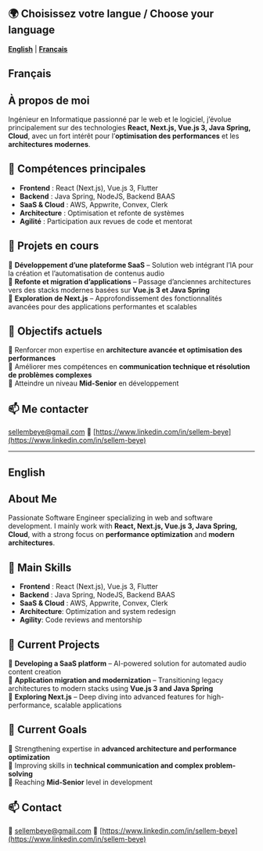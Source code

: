 ## 🌍 Choisissez votre langue / Choose your language
**[English](#english)** | **[Français](#français)**

## Français
## À propos de moi  
Ingénieur en Informatique passionné par le web et le logiciel, j’évolue principalement sur des technologies **React, Next.js, Vue.js 3, Java Spring, Cloud**, avec un fort intérêt pour l’**optimisation des performances** et les **architectures modernes**.  

## 🚀 Compétences principales  
- **Frontend** : React (Next.js), Vue.js 3, Flutter  
- **Backend** : Java Spring, NodeJS, Backend BAAS  
- **SaaS & Cloud** : AWS, Appwrite, Convex, Clerk  
- **Architecture** : Optimisation et refonte de systèmes  
- **Agilité** : Participation aux revues de code et mentorat  

## 📌 Projets en cours  
🔹 **Développement d’une plateforme SaaS** – Solution web intégrant l’IA pour la création et l’automatisation de contenus audio  
🔹 **Refonte et migration d’applications** – Passage d’anciennes architectures vers des stacks modernes basées sur **Vue.js 3 et Java Spring**  
🔹 **Exploration de Next.js** – Approfondissement des fonctionnalités avancées pour des applications performantes et scalables  

## 🎯 Objectifs actuels  
🔸 Renforcer mon expertise en **architecture avancée et optimisation des performances**  
🔸 Améliorer mes compétences en **communication technique et résolution de problèmes complexes**  
🔸 Atteindre un niveau **Mid-Senior** en développement  

## 📫 Me contacter  
[sellembeye@gmail.com](mailto:sellembeye@gmail.com) 
💼 [https://www.linkedin.com/in/sellem-beye](https://www.linkedin.com/in/sellem-beye)

---

## English

## About Me  
Passionate Software Engineer specializing in web and software development. I mainly work with **React, Next.js, Vue.js 3, Java Spring, Cloud**, with a strong focus on **performance optimization** and **modern architectures**.  

## 🚀 Main Skills  
- **Frontend** : React (Next.js), Vue.js 3, Flutter  
- **Backend** : Java Spring, NodeJS, Backend BAAS  
- **SaaS & Cloud** : AWS, Appwrite, Convex, Clerk 
- **Architecture**: Optimization and system redesign  
- **Agility**: Code reviews and mentorship  

## 📌 Current Projects  
🔹 **Developing a SaaS platform** – AI-powered solution for automated audio content creation  
🔹 **Application migration and modernization** – Transitioning legacy architectures to modern stacks using **Vue.js 3 and Java Spring**  
🔹 **Exploring Next.js** – Deep diving into advanced features for high-performance, scalable applications  

## 🎯 Current Goals  
🔸 Strengthening expertise in **advanced architecture and performance optimization**  
🔸 Improving skills in **technical communication and complex problem-solving**  
🔸 Reaching **Mid-Senior** level in development  

## 📫 Contact  
📧 [sellembeye@gmail.com](mailto:sellembeye@gmail.com) 
💼 [https://www.linkedin.com/in/sellem-beye](https://www.linkedin.com/in/sellem-beye)
  
